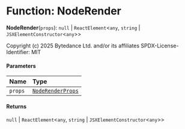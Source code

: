 # Function: NodeRender

**NodeRender**(`props`): `null` | `ReactElement`<`any`, `string` | `JSXElementConstructor`<`any`>>

Copyright (c) 2025 Bytedance Ltd. and/or its affiliates
SPDX-License-Identifier: MIT

#### Parameters

| Name | Type |
| :------ | :------ |
| `props` | [`NodeRenderProps`](/auto-docs/editor/interfaces/NodeRenderProps.md) |

#### Returns

`null` | `ReactElement`<`any`, `string` | `JSXElementConstructor`<`any`>>
